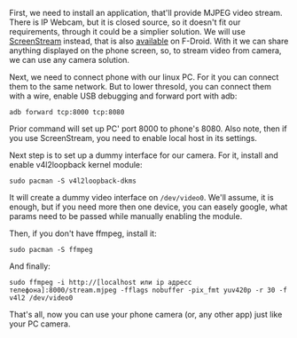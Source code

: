 First, we need to install an application, that'll provide MJPEG video stream. There is IP Webcam, but it is closed source, so it doesn't fit our requirements, through it could be a simplier solution. We will use [ScreenStream](https://github.com/dkrivoruchko/ScreenStream) instead, that is also [available](https://f-droid.org/packages/info.dvkr.screenstream) on F-Droid. With it we can share anything displayed on the phone screen, so, to stream video from camera, we can use any camera solution.

Next, we need to connect phone with our linux PC. For it you can connect them to the same network. But to lower thresold, you can connect them with a wire, enable USB debugging and forward port with adb:

```
adb forward tcp:8000 tcp:8080
```

Prior command will set up PC' port 8000 to phone's 8080. Also note, then if you use ScreenStream, you need to enable local host in its settings.

Next step is to set up a dummy interface for our camera. For it, install and enable v4l2loopback kernel module:

```
sudo pacman -S v4l2loopback-dkms
```

It will create a dummy video interface on `/dev/video0`. We'll assume, it is enough, but if you need more then one device, you can easely google, what params need to be passed while manually enabling the module.

Then, if you don't have ffmpeg, install it:

```
sudo pacman -S ffmpeg
```

And finally:

```
sudo ffmpeg -i http://[localhost или ip адресс телефона]:8000/stream.mjpeg -fflags nobuffer -pix_fmt yuv420p -r 30 -f v4l2 /dev/video0
```

That's all, now you can use your phone camera (or, any other app) just like your PC camera.